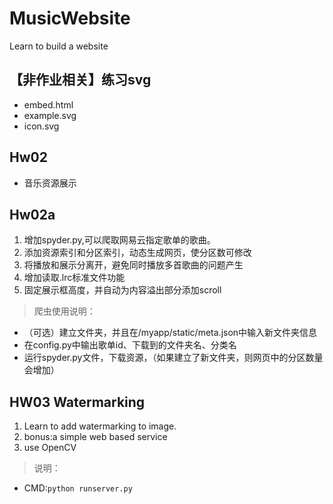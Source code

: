 # MusicWebsite
Learn to build a website

## 【非作业相关】练习svg
- embed.html
- example.svg
- icon.svg

## Hw02
- 音乐资源展示

## Hw02a
1. 增加spyder.py,可以爬取网易云指定歌单的歌曲。
2. 添加资源索引和分区索引，动态生成网页，使分区数可修改
3. 将播放和展示分离开，避免同时播放多首歌曲的问题产生
4. 增加读取.lrc标准文件功能
5. 固定展示框高度，并自动为内容溢出部分添加scroll

> 爬虫使用说明：
- （可选）建立文件夹，并且在/myapp/static/meta.json中输入新文件夹信息
- 在config.py中输出歌单id、下载到的文件夹名、分类名
- 运行spyder.py文件，下载资源，（如果建立了新文件夹，则网页中的分区数量会增加）

## HW03 Watermarking
1. Learn to add watermarking to image.
2. bonus:a simple web based service
3. use OpenCV
> 说明：
- CMD:`python runserver.py`



